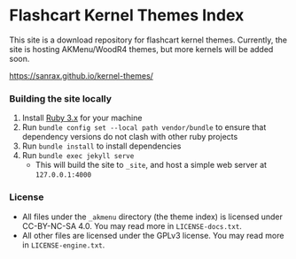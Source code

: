 # Flashcart Kernel Themes Index

This site is a download repository for flashcart kernel themes. Currently, the site is hosting AKMenu/WoodR4 themes, but more kernels will be added soon.

<https://sanrax.github.io/kernel-themes/>

### Building the site locally

1. Install [Ruby 3.x](https://www.ruby-lang.org/) for your machine
1. Run `bundle config set --local path vendor/bundle` to ensure that dependency versions do not clash with other ruby projects
1. Run `bundle install` to install dependencies
1. Run `bundle exec jekyll serve`
    - This will build the site to `_site`, and host a simple web server at `127.0.0.1:4000`

### License

- All files under the `_akmenu` directory (the theme index) is licensed under CC-BY-NC-SA 4.0. You may read more in `LICENSE-docs.txt`.
- All other files are licensed under the GPLv3 license. You may read more in `LICENSE-engine.txt`.